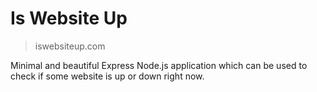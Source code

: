 # Is Website Up
>iswebsiteup.com

Minimal and beautiful Express Node.js application which can be used to check if some website is up or down right now.
